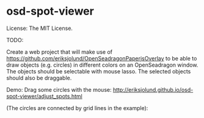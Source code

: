 # osd-spot-viewer

License: The MIT License.

TODO:

Create a web project that will make use of
https://github.com/eriksjolund/OpenSeadragonPaperjsOverlay
to be able to draw objects (e.g. circles) in different colors
on an OpenSeadragon window. The objects should be selectable
with mouse lasso. The selected objects should also be draggable.


Demo:
Drag some circles with the mouse:
http://eriksjolund.github.io/osd-spot-viewer/adjust_spots.html

(The circles are connected by grid lines in the example):
